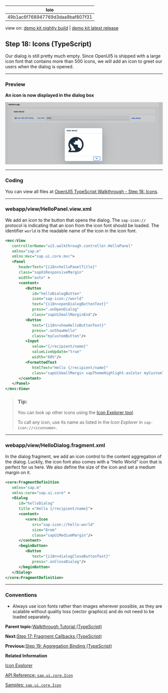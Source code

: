 <!-- loio49b1ac6f768947769d3daa9baf807f31 -->

| loio |
| -----|
| 49b1ac6f768947769d3daa9baf807f31 |

<div id="loio">

view on: [demo kit nightly build](https://sdk.openui5.org/nightly/#/topic/49b1ac6f768947769d3daa9baf807f31) | [demo kit latest release](https://sdk.openui5.org/topic/49b1ac6f768947769d3daa9baf807f31)</div>

## Step 18: Icons \(TypeScript\)

Our dialog is still pretty much empty. Since OpenUI5 is shipped with a large icon font that contains more than 500 icons, we will add an icon to greet our users when the dialog is opened.

***

### Preview

  
  
**An icon is now displayed in the dialog box**

![The graphic has an explanatory text.](images/loiofbc48e23cc7d45e393cc95bbbfc6e0a3_LowRes.png "An icon is now displayed in the dialog box")

***

<a name="loio49b1ac6f768947769d3daa9baf807f31__section_pg2_zgk_syb"/>

### Coding

You can view all files at [OpenUI5 TypeScript Walkthrough - Step 18: Icons](https://github.com/sap-samples/ui5-typescript-walkthrough/steps/18/README.md).

***

<a name="loio49b1ac6f768947769d3daa9baf807f31__section_qg2_zgk_syb"/>

### webapp/view/HelloPanel.view.xml

We add an icon to the button that opens the dialog. The `sap-icon://` protocol is indicating that an icon from the icon font should be loaded. The identifier `world` is the readable name of the icon in the icon font.

```xml
<mvc:View
   controllerName="ui5.walkthrough.controller.HelloPanel"
   xmlns="sap.m"
   xmlns:mvc="sap.ui.core.mvc">
   <Panel
      headerText="{i18n>helloPanelTitle}"
      class="sapUiResponsiveMargin"
      width="auto" >
      <content>
         <Button
            id="helloDialogButton"
            icon="sap-icon://world"
            text="{i18n>openDialogButtonText}"
            press=".onOpenDialog"
            class="sapUiSmallMarginEnd"/>
         <Button
            text="{i18n>showHelloButtonText}"
            press=".onShowHello"
            class="myCustomButton"/>
         <Input
            value="{/recipient/name}"
            valueLiveUpdate="true"
            width="60%"/>
         <FormattedText
            htmlText="Hello {/recipient/name}"
            class="sapUiSmallMargin sapThemeHighlight-asColor myCustomText"/>
      </content>
   </Panel>
</mvc:View>
```

> ### Tip:  
> You can look up other icons using the [Icon Explorer tool](https://sdk.openui5.org/test-resources/sap/m/demokit/iconExplorer/webapp/index.html).
> 
> To call any icon, use its name as listed in the *Icon Explorer* in <code>sap-icon://<i>&lt;iconname&gt;</i></code>.

***

### webapp/view/HelloDialog.fragment.xml

In the dialog fragment, we add an icon control to the content aggregation of the dialog. Luckily, the icon font also comes with a “Hello World” icon that is perfect for us here. We also define the size of the icon and set a medium margin on it.

```xml
<core:FragmentDefinition
   xmlns="sap.m"
   xmlns:core="sap.ui.core" >
   <Dialog
      id="helloDialog"
      title ="Hello {/recipient/name}">
      <content>
         <core:Icon
            src="sap-icon://hello-world"
            size="8rem"
            class="sapUiMediumMargin"/>
      </content>
      <beginButton>
         <Button
            text="{i18n>dialogCloseButtonText}"
            press=".onCloseDialog"/>
      </beginButton>
   </Dialog>
</core:FragmentDefinition>
```

***

### Conventions

-   Always use icon fonts rather than images wherever possible, as they are scalable without quality loss \(vector graphics\) and do not need to be loaded separately.


**Parent topic:**[Walkthrough Tutorial \(TypeScript\)](Walkthrough_Tutorial_TypeScript_dad1905.md "In this tutorial we'll introduce you to all major development paradigms of OpenUI5. We'll demonstrate the use of TypeScript with OpenUI5 and highlight the specific characteristics of this approach.")

**Next:**[Step 17: Fragment Callbacks \(TypeScript\)](Step_17_Fragment_Callbacks_TypeScript_f030afc.md "Now that we have integrated the dialog, it's time to add some user interaction. The user will definitely want to close the dialog again at some point, so we add a button to close the dialog and assign an event handler.")

**Previous:**[Step 19: Aggregation Binding \(TypeScript\)](Step_19_Aggregation_Binding_TypeScript_24580fb.md "Now that we have established a good structure for our app, it's time to add some more functionality. We start exploring more features of data binding by adding some invoice data in JSON format that we display in a list below the panel.")

**Related Information**  


[Icon Explorer](https://sdk.openui5.org/test-resources/sap/m/demokit/iconExplorer/webapp/index.html)

[API Reference: `sap.ui.core.Icon`](https://sdk.openui5.org/api/sap.ui.core.Icon)

[Samples: `sap.ui.core.Icon` ](https://sdk.openui5.org/entity/sap.ui.core.Icon)

